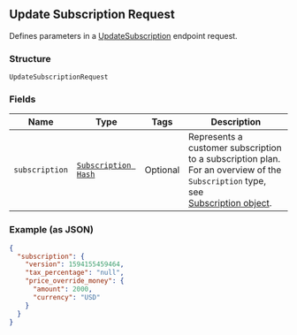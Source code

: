 ## Update Subscription Request

Defines parameters in a
[UpdateSubscription](#endpoint-subscriptions-updatesubscription) endpoint 
request.

### Structure

`UpdateSubscriptionRequest`

### Fields

| Name | Type | Tags | Description |
|  --- | --- | --- | --- |
| `subscription` | [`Subscription Hash`](/doc/models/subscription.md) | Optional | Represents a customer subscription to a subscription plan.<br>For an overview of the `Subscription` type, see <br>[Subscription object](https://developer.squareup.com/docs/docs/subscriptions-api/overview#subscription-object-overview). |

### Example (as JSON)

```json
{
  "subscription": {
    "version": 1594155459464,
    "tax_percentage": "null",
    "price_override_money": {
      "amount": 2000,
      "currency": "USD"
    }
  }
}
```

